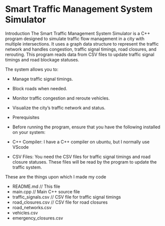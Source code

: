 # Smart Traffic Management System Simulator
Introduction
The Smart Traffic Management System Simulator is a C++ program designed to simulate traffic flow management in a city with multiple intersections. It uses a graph data structure to represent the traffic network and handles congestion, traffic signal timings, road closures, and rerouting. This program reads data from CSV files to update traffic signal timings and road blockage statuses.

The system allows you to:

- Manage traffic signal timings.
- Block roads when needed.
- Monitor traffic congestion and reroute vehicles.
- Visualize the city’s traffic network and status.
- Prerequisites
- Before running the program, ensure that you have the following installed on your system:

- C++ Compiler: I have a C++ compiler on ubuntu, but I normally use VScode
- CSV Files: You need the CSV files for traffic signal timings and road closure statuses. These files will be read by the program to update the traffic system.


These are the things upon which I made my code
- README.md                   // This file
- main.cpp                     // Main C++ source file
- traffic_signals.csv           // CSV file for traffic signal timings
- road_closures.csv             // CSV file for road closures
- road_networks.csv
- vehicles.csv
- emergency_closures.csv
